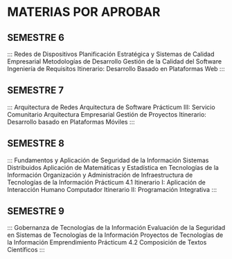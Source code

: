 # MATERIAS POR APROBAR

## SEMESTRE 6
:::
Redes de Dispositivos
Planificación Estratégica y Sistemas de Calidad Empresarial
Metodologías de Desarrollo
Gestión de la Calidad del Software
Ingeniería de Requisitos
Itinerario:  Desarrollo Basado en Plataformas Web
:::
## SEMESTRE 7
:::
Arquitectura de Redes
Arquitectura de Software
Prácticum III: Servicio Comunitario
Arquitectura Empresarial
Gestión de Proyectos
Itinerario: Desarrollo basado en Plataformas Móviles
:::
## SEMESTRE 8
:::
Fundamentos y Aplicación de Seguridad de la Información
Sistemas Distribuidos
Aplicación de Matemáticas y Estadística en Tecnologías de la Información
Organización y Administración de Infraestructura de Tecnologías de la Información
Prácticum 4.1
Itinerario I: Aplicación de Interacción Humano Computador
Itinerario II: Programación Integrativa
:::
## SEMESTRE 9
:::
Gobernanza de Tecnologías de la Información
Evaluación de la Seguridad en Sistemas de Tecnologías de la Información
Proyectos de Tecnologías de la Información
Emprendimiento
Prácticum 4.2
Composición de Textos Científicos
:::
